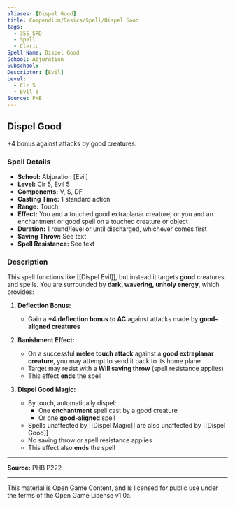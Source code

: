 ```yaml
---
aliases: [Dispel Good]
title: Compendium/Basics/Spell/Dispel Good
tags:
  - 35E_SRD
  - Spell
  - Cleric
Spell Name: Dispel Good
School: Abjuration
Subschool: 
Descriptor: [Evil]
Level:
  - Clr 5
  - Evil 5
Source: PHB
---
```


## Dispel Good

+4 bonus against attacks by good creatures.

### Spell Details

- **School:** Abjuration [Evil]  
- **Level:** Clr 5, Evil 5  
- **Components:** V, S, DF  
- **Casting Time:** 1 standard action  
- **Range:** Touch  
- **Effect:** You and a touched good extraplanar creature; or you and an enchantment or good spell on a touched creature or object  
- **Duration:** 1 round/level or until discharged, whichever comes first  
- **Saving Throw:** See text  
- **Spell Resistance:** See text  

### Description

This spell functions like [[Dispel Evil]], but instead it targets **good** creatures and spells. You are surrounded by **dark, wavering, unholy energy**, which provides:

1. **Deflection Bonus:**  
   - Gain a **+4 deflection bonus to AC** against attacks made by **good-aligned creatures**

2. **Banishment Effect:**  
   - On a successful **melee touch attack** against a **good extraplanar creature**, you may attempt to send it back to its home plane  
   - Target may resist with a **Will saving throw** (spell resistance applies)  
   - This effect **ends** the spell

3. **Dispel Good Magic:**  
   - By touch, automatically dispel:
     - One **enchantment** spell cast by a good creature  
     - Or one **good-aligned** spell  
   - Spells unaffected by [[Dispel Magic]] are also unaffected by [[Dispel Good]]  
   - No saving throw or spell resistance applies  
   - This effect also **ends** the spell

---

**Source:** PHB P222

---

This material is Open Game Content, and is licensed for public use under  
the terms of the Open Game License v1.0a.
